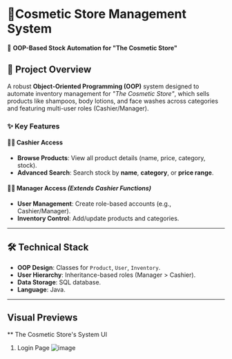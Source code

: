 # 💄Cosmetic Store Management System  
📌 **OOP-Based Stock Automation for "The Cosmetic Store"**   

## 🚀 Project Overview  
A robust **Object-Oriented Programming (OOP)** system designed to automate inventory management for *"The Cosmetic Store"*, which sells products like shampoos, body lotions, and face washes across categories and featuring multi-user roles (Cashier/Manager).  

### ✨ Key Features  
#### 👩💼 Cashier Access  
- **Browse Products**: View all product details (name, price, category, stock).  
- **Advanced Search**: Search stock by **name**, **category**, or **price range**.  

#### 👨💼 Manager Access *(Extends Cashier Functions)*  
- **User Management**: Create role-based accounts (e.g., Cashier/Manager).  
- **Inventory Control**: Add/update products and categories.  

---

## 🛠️ Technical Stack  
- **OOP Design**: Classes for `Product`, `User`, `Inventory`.  
- **User Hierarchy**: Inheritance-based roles (Manager > Cashier).  
- **Data Storage**: SQL database.  
- **Language**: Java.  

---

## Visual Previews
** The Cosmetic Store's System UI
1. Login Page
![image](https://github.com/user-attachments/assets/4b8ec338-9e72-41f1-a51c-9e1b288c13a9)

